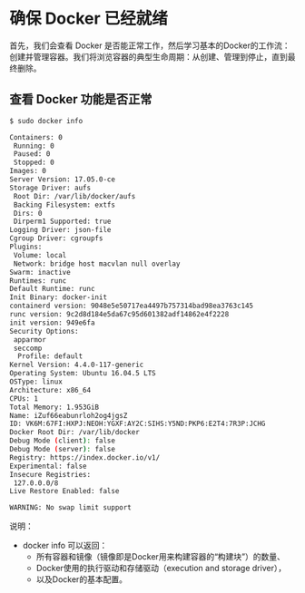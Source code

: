 
# 确保 Docker 已经就绪

首先，我们会查看 Docker 是否能正常工作，然后学习基本的Docker的工作流：创建并管理容器。我们将浏览容器的典型生命周期：从创建、管理到停止，直到最终删除。


## 查看 Docker 功能是否正常

```sh
$ sudo docker info

Containers: 0
 Running: 0
 Paused: 0
 Stopped: 0
Images: 0
Server Version: 17.05.0-ce
Storage Driver: aufs
 Root Dir: /var/lib/docker/aufs
 Backing Filesystem: extfs
 Dirs: 0
 Dirperm1 Supported: true
Logging Driver: json-file
Cgroup Driver: cgroupfs
Plugins: 
 Volume: local
 Network: bridge host macvlan null overlay
Swarm: inactive
Runtimes: runc
Default Runtime: runc
Init Binary: docker-init
containerd version: 9048e5e50717ea4497b757314bad98ea3763c145
runc version: 9c2d8d184e5da67c95d601382adf14862e4f2228
init version: 949e6fa
Security Options:
 apparmor
 seccomp
  Profile: default
Kernel Version: 4.4.0-117-generic
Operating System: Ubuntu 16.04.5 LTS
OSType: linux
Architecture: x86_64
CPUs: 1
Total Memory: 1.953GiB
Name: iZuf66eabunrloh2og4jgsZ
ID: VK6M:67FI:HXPJ:NEOH:YGXF:AY2C:SIHS:Y5ND:PKP6:E2T4:7R3P:JCHG
Docker Root Dir: /var/lib/docker
Debug Mode (client): false
Debug Mode (server): false
Registry: https://index.docker.io/v1/
Experimental: false
Insecure Registries:
 127.0.0.0/8
Live Restore Enabled: false

WARNING: No swap limit support
```

说明：

- docker info 可以返回：
  - 所有容器和镜像（镜像即是Docker用来构建容器的“构建块”）的数量、
  - Docker使用的执行驱动和存储驱动（execution and storage driver），
  - 以及Docker的基本配置。
